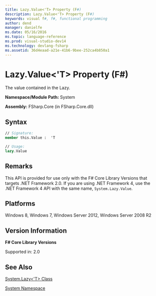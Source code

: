 ```yaml
---
title: Lazy.Value<'T> Property (F#)
description: Lazy.Value<'T> Property (F#)
keywords: visual f#, f#, functional programming
author: dend
manager: danielfe
ms.date: 05/16/2016
ms.topic: language-reference
ms.prod: visual-studio-dev14
ms.technology: devlang-fsharp
ms.assetid: 36d4eaad-a21e-41b6-9bee-252ca4b850a1 
---
```


# Lazy.Value<'T> Property (F#)

The value contained in the Lazy.

**Namespace/Module Path:** System

**Assembly:** FSharp.Core (in FSharp.Core.dll)


## Syntax

```fsharp
// Signature:
member this.Value :  'T

// Usage:
lazy.Value
```

## Remarks
This API is provided for use only with the F# Core Library Versions that targets .NET Framework 2.0. If you are using .NET Framework 4, use the .NET Framework 4 API with the same name, `System.Lazy.Value`.


## Platforms
Windows 8, Windows 7, Windows Server 2012, Windows Server 2008 R2


## Version Information
**F# Core Library Versions**

Supported in: 2.0

## See Also
[System.Lazy&#60;'T&#62; Class](System.Lazy%5B%27T%5D-Class-%5BFSharp%5D.md)

[System Namespace](System-Namespace-%5BFSharp%5D.md)